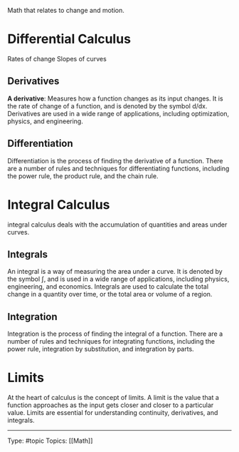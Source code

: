 Math that relates to change and motion.

# Differential Calculus

Rates of change
Slopes of curves

## Derivatives

**A derivative**: Measures how a function changes as its input changes.
It is the rate of change of a function, and is denoted by the symbol d/dx. Derivatives are used in a wide range of applications, including optimization, physics, and engineering.

## Differentiation

Differentiation is the process of finding the derivative of a function. There are a number of rules and techniques for differentiating functions, including the power rule, the product rule, and the chain rule.

# Integral Calculus

integral calculus deals with the accumulation of quantities and areas under curves.

## Integrals

An integral is a way of measuring the area under a curve. It is denoted by the symbol ∫, and is used in a wide range of applications, including physics, engineering, and economics. Integrals are used to calculate the total change in a quantity over time, or the total area or volume of a region.

## Integration

Integration is the process of finding the integral of a function. There are a number of rules and techniques for integrating functions, including the power rule, integration by substitution, and integration by parts.

# Limits

At the heart of calculus is the concept of limits. A limit is the value that a function approaches as the input gets closer and closer to a particular value. Limits are essential for understanding continuity, derivatives, and integrals.

___
Type: #topic 
Topics: [[Math]]

